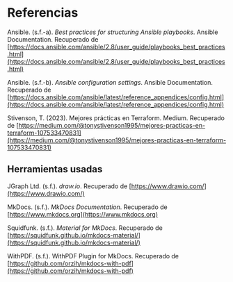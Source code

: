 # Referencias


Ansible. (s.f.-a). *Best practices for structuring Ansible playbooks*. Ansible Documentation. Recuperado de [https://docs.ansible.com/ansible/2.8/user_guide/playbooks_best_practices.html](https://docs.ansible.com/ansible/2.8/user_guide/playbooks_best_practices.html)

Ansible. (s.f.-b). *Ansible configuration settings*. Ansible Documentation. Recuperado de [https://docs.ansible.com/ansible/latest/reference_appendices/config.html](https://docs.ansible.com/ansible/latest/reference_appendices/config.html)

Stivenson, T. (2023). Mejores prácticas en Terraform. Medium. Recuperado de [https://medium.com/@tonystivenson1995/mejores-practicas-en-terraform-107533470831](https://medium.com/@tonystivenson1995/mejores-practicas-en-terraform-107533470831)

## Herramientas usadas

JGraph Ltd. (s.f.). *draw.io*. Recuperado de [https://www.drawio.com/](https://www.drawio.com/)

MkDocs. (s.f.). *MkDocs Documentation*. Recuperado de [https://www.mkdocs.org](https://www.mkdocs.org)

Squidfunk. (s.f.). *Material for MkDocs*. Recuperado de [https://squidfunk.github.io/mkdocs-material/](https://squidfunk.github.io/mkdocs-material/)

WithPDF. (s.f.). WithPDF Plugin for MkDocs. Recuperado de [https://github.com/orzih/mkdocs-with-pdf](https://github.com/orzih/mkdocs-with-pdf)
